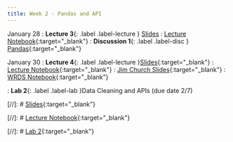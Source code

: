 ```yaml
---
title: Week 2 - Pandas and API
---
```


January 28
: **Lecture 3**{: .label .label-lecture } [Slides](https://docs.google.com/presentation/d/1jKsrwXdCBGtRnCGdmBag58vDlZMBvASzcJTqDVXm3A8/edit?usp=sharing)
: [Lecture Notebook](https://datahub.berkeley.edu/hub/user-redirect/git-pull?repo=https%3A%2F%2Fgithub.com%2FUCB-Econ-148%2Fecon148-sp25&branch=main&urlpath=lab%2Ftree%2Fecon148-sp25%2Flec%2Flec2.1%2FLec2.1-Pandas.ipynb){:target="_blank"} 
: **Discussion 1**{: .label .label-disc } [Pandas](https://docs.google.com/presentation/d/1CqbCfVFxNdw7KzIUz7p0IqqjTnMsiBVwm0K-dK5V69A/edit?usp=sharing){:target="_blank"} 


January 30
: **Lecture 4**{: .label .label-lecture }[Slides](https://docs.google.com/presentation/d/1t6DlA82wNilxicKTeSDA26v9uzSFsAgQ3f-N64SN2pg/edit?usp=sharing){:target="_blank"} 
: [Lecture Notebook](https://github.com/UCB-Econ-148/econ148-sp25/blob/main/lec/lec2.2/lecture-4.ipynb){:target="_blank"} 
: [Jim Church Slides](https://docs.google.com/presentation/d/1oHP2sLDP1g52ZhET5fuPoEv62HbwJZKrAAaS31lplFE/edit?usp=sharing){:target="_blank"} 
: [WRDS Notebook](https://datahub.berkeley.edu/hub/user-redirect/git-pull?repo=https%3A%2F%2Fgithub.com%2FUCB-Econ-148%2Fecon148-sp25&branch=main&urlpath=lab%2Ftree%2Fecon148-sp25%2Flec%2Flec2.2%2FWRDS2025.ipynb){:target="_blank"} 



: **Lab 2**{: .label .label-lab }Data Cleaning and APIs (due date 2/7)


[//]: # [Slides](){:target="_blank"} 

[//]: # [Lecture Notebook](){:target="_blank"} 

[//]: # [Lab 2](){:target="_blank"} 


